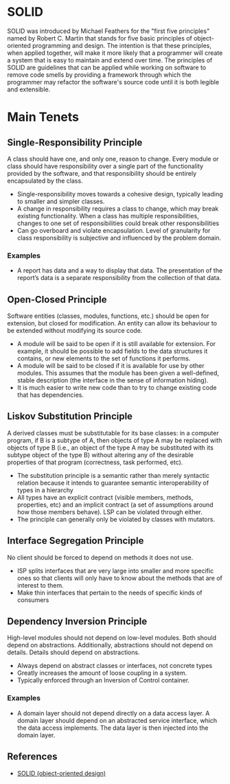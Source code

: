 # SOLID

SOLID was introduced by Michael Feathers for the "first five principles" named by Robert C. Martin that stands for five basic principles of object-oriented programming and design. The intention is that these principles, when applied together, will make it more likely that a programmer will create a system that is easy to maintain and extend over time. The principles of SOLID are guidelines that can be applied while working on software to remove code smells by providing a framework through which the programmer may refactor the software's source code until it is both legible and extensible. 

# Main Tenets

## Single-Responsibility Principle
A class should have one, and only one, reason to change.  Every module or class should have responsibility over a single part of the functionality provided by the software, and that responsibility should be entirely encapsulated by the class.

- Single-responsibility moves towards a cohesive design, typically leading to smaller and simpler classes.
- A change in responsibility requires a class to change, which may break existing functionality.  When a class has multiple responsibilities, changes to one set of responsibilities could break other responsibilities
- Can go overboard and violate encapsulation.  Level of granularity for class responsibility is subjective and influenced by the problem domain.

### Examples
- A report has data and a way to display that data.  The presentation of the report’s data is a separate responsibility from the collection of that data.

## Open-Closed Principle
Software entities (classes, modules, functions, etc.) should be open for extension, but closed for modification.  An entity can allow its behaviour to be extended without modifying its source code.

- A module will be said to be open if it is still available for extension. For example, it should be possible to add fields to the data structures it contains, or new elements to the set of functions it performs.
- A module will be said to be closed if it is available for use by other modules. This assumes that the module has been given a well-defined, stable description (the interface in the sense of information hiding).
- It is much easier to write new code than to try to change existing code that has dependencies.

## Liskov Substitution Principle
A derived classes must be substitutable for its base classes:  in a computer program, if B is a subtype of A, then objects of type A may be replaced with objects of type B (i.e., an object of the type A may be substituted with its subtype object of the type B) without altering any of the desirable properties of that program (correctness, task performed, etc).

- The substitution principle is a semantic rather than merely syntactic relation because it intends to guarantee semantic interoperability of types in a hierarchy
- All types have an explicit contract (visible members, methods, properties, etc) and an implicit contract (a set of assumptions around how those members behave).  LSP can be violated through either.
- The principle can generally only be violated by classes with mutators.

## Interface Segregation Principle
No client should be forced to depend on methods it does not use.  

- ISP splits interfaces that are very large into smaller and more specific ones so that clients will only have to know about the methods that are of interest to them.
- Make thin interfaces that pertain to the needs of specific kinds of consumers

## Dependency Inversion Principle
High-level modules should not depend on low-level modules. Both should depend on abstractions.
Additionally, abstractions should not depend on details. Details should depend on abstractions.

- Always depend on abstract classes or interfaces, not concrete types
- Greatly increases the amount of loose coupling in a system.
- Typically enforced through an Inversion of Control container.

### Examples
- A domain layer should not depend directly on a data access layer.  A domain layer should depend on an abstracted service interface, which the data access implements.  The data layer is then injected into the domain layer.

## References
- [SOLID (object-oriented design)](https://en.wikipedia.org/wiki/SOLID_(object-oriented_design))
